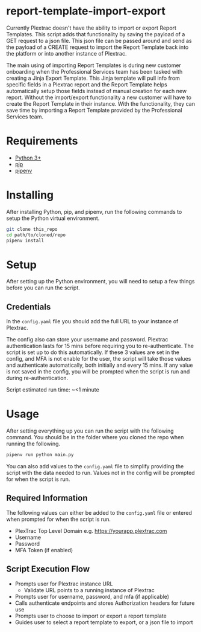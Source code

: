 # report-template-import-export
Currently Plextrac doesn't have the ability to import or export Report Templates. This script adds that functionality by saving the payload of a GET request to a json file. This json file can be passed around and send as the payload of a CREATE request to import the Report Template back into the platform or into another instance of Plextrac.

The main using of importing Report Templates is during new customer onboarding when the Professional Services team has been tasked with creating a Jinja Export Template. This Jinja template will pull info from specific fields in a Plextrac report and the Report Template helps automatically setup those fields instead of manual creation for each new report. Without the import/export functionality a new customer will have to create the Report Template in their instance. With the functionality, they can save time by importing a Report Template provided by the Professional Services team.

# Requirements
- [Python 3+](https://www.python.org/downloads/)
- [pip](https://pip.pypa.io/en/stable/installation/)
- [pipenv](https://pipenv.pypa.io/en/latest/install/)

# Installing
After installing Python, pip, and pipenv, run the following commands to setup the Python virtual environment.
```bash
git clone this_repo
cd path/to/cloned/repo
pipenv install
```

# Setup
After setting up the Python environment, you will need to setup a few things before you can run the script.

## Credentials
In the `config.yaml` file you should add the full URL to your instance of Plextrac.

The config also can store your username and password. Plextrac authentication lasts for 15 mins before requiring you to re-authenticate. The script is set up to do this automatically. If these 3 values are set in the config, and MFA is not enable for the user, the script will take those values and authenticate automatically, both initially and every 15 mins. If any value is not saved in the config, you will be prompted when the script is run and during re-authentication.

Script estimated run time: ~<1 minute

# Usage
After setting everything up you can run the script with the following command. You should be in the folder where you cloned the repo when running the following.
```bash
pipenv run python main.py
```
You can also add values to the `config.yaml` file to simplify providing the script with the data needed to run. Values not in the config will be prompted for when the script is run.

## Required Information
The following values can either be added to the `config.yaml` file or entered when prompted for when the script is run.
- PlexTrac Top Level Domain e.g. https://yourapp.plextrac.com
- Username
- Password
- MFA Token (if enabled)

## Script Execution Flow
- Prompts user for Plextrac instance URL
  - Validate URL points to a running instance of Plextrac
- Prompts user for username, password, and mfa (if applicable)
- Calls authenticate endpoints and stores Authorization headers for future use
- Prompts user to choose to import or export a report template
- Guides user to select a report template to export, or a json file to import
